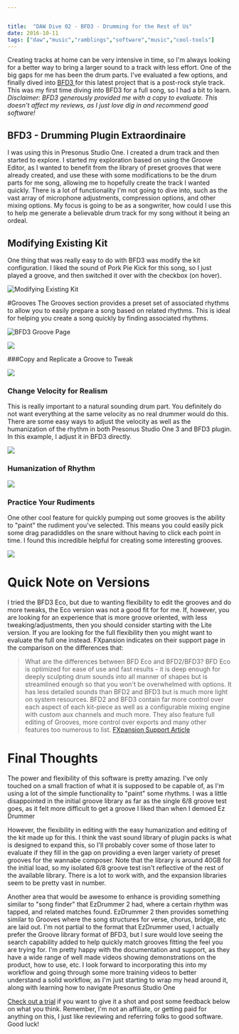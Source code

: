 ```yaml
---


title:  "DAW Dive 02 - BFD3 - Drumming for the Rest of Us"
date: 2016-10-11
tags: ["daw","music","ramblings","software","music","cool-tools"]
---
```


Creating tracks at home can be very intensive in time, so I'm always looking for a better way to bring a larger sound to a track with less effort. One of the big gaps for me has been the drum parts. I've evaluated a few options, and finally dived into [BFD3 ](http://bit.ly/2dHCt87)for this latest project that is a post-rock style track. This was my first time diving into BFD3 for a full song, so I had a bit to learn.
_Disclaimer: BFD3 generously provided me with a copy to evaluate. This doesn't affect my reviews, as I just love dig in and recommend good software!_

## BFD3 - Drumming Plugin Extraordinaire

I was using this in Presonus Studio One. I created a drum track and then started to explore. I started my exploration based on using the Groove Editor, as I wanted to benefit from the library of preset grooves that were already created, and use these with some modifications to be the drum parts for me song, allowing me to hopefully create the track I wanted quickly.  There is a lot of functionality I'm not going to dive into, such as the vast array of microphone adjustments, compression options, and other mixing options. My focus is going to be as a songwriter, how could I use this to help me generate a believable drum track for my song without it being an ordeal.

## Modifying Existing Kit

One thing that was really easy to do with BFD3 was modify the kit configuration. I liked the sound of Pork Pie Kick for this song, so I just played a groove, and then switched it over with the checkbox (on hover).

![Modifying Existing Kit](/assets/img/modifying-existing-kit.png)

#Grooves
The Grooves section provides a preset set of associated rhythms to allow you to easily prepare a song based on related rhythms. This is ideal for helping you create a song quickly by finding associated rhythms.

![BFD3 Groove Page](/assets/img/bfd3-home.png)

![](/assets/img/01_DragFromBFD3GrooveToTimeline.gif)

###Copy and Replicate a Groove to Tweak

![](/assets/img/02_CopyAndEditGrooves.gif)

### Change Velocity for Realism

This is really important to a natural sounding drum part. You definitely do not want everything at the same velocity as no real drummer would do this. There are some easy ways to adjust the velocity as well as the humanization of the rhythm in both Presonus Studio One 3 and BFD3 plugin. In this example, I adjust it in BFD3 directly.

![](/assets/img/02_ChangingVelocityForRealism.gif)

### Humanization of Rhythm

![](/assets/img/04_HumanizeQuickly.gif)

### Practice Your Rudiments

One other cool feature for quickly pumping out some grooves is the ability to "paint" the rudiment you've selected. This means you could easily pick some drag paradiddles on the snare without having to click each point in time. I found this incredible helpful for creating some interesting grooves.

![](/assets/img/05_PaintRudiments.gif)

# Quick Note on Versions

I tried the BFD3 Eco, but due to wanting flexibility to edit the grooves and do more tweaks, the Eco version was not a good fit for for me. If, however, you are looking for an experience that is more groove oriented, with less tweaking/adjustments, then you should consider starting with the Lite version. If you are looking for the full flexibility then you might want to evaluate the full one instead.
FXpansion indicates on their support page in the comparison on the differences that:

> What are the differences between BFD Eco and BFD2/BFD3?
> BFD Eco is optimized for ease of use and fast results - it is deep enough for deeply sculpting drum sounds into all manner of shapes but is streamlined enough so that you won't be overwhelmed with options.
> It has less detailed sounds than BFD2 and BFD3 but is much more light on system resources.
> BFD2 and BFD3 contain far more control over each aspect of each kit-piece as well as a configurable mixing engine with custom aux channels and much more. They also feature full editing of Grooves, more control over exports and many other features too numerous to list. [FXpansion Support Article](http://bit.ly/2dHC4Cl)

# Final Thoughts

The power and flexibility of this software is pretty amazing. I've only touched on a small fraction of what it is supposed to be capable of, as I'm using a lot of the simple functionality to "paint" some rhythms.
I was a little disappointed in the initial groove library as far as the single 6/8 groove test goes, as it felt more difficult to get a groove I liked than when I demoed Ez Drummer

However, the flexibility in editing with the easy humanization and editing of the kit made up for this. I think the vast sound library of plugin packs is what is designed to expand this, so I'll probably cover some of those later to evaluate if they fill in the gap on providing a even larger variety of preset grooves for the wannabe composer. Note that the library is around 40GB for the initial load, so my isolated 6/8 groove test isn't reflective of the rest of the available library. There is a lot to work with, and the expansion libraries seem to be pretty vast in number.

Another area that would be awesome to enhance is providing something similar to "song finder" that EzDrummer 2 had, where a certain rhythm was tapped, and related matches found. EzDrummer 2 then provides something similar to Grooves where the song structures for verse, chorus, bridge, etc are laid out. I'm not partial to the format that EzDrummer used, I actually prefer the Groove library format of BFD3, but I sure would love seeing the search capability added to help quickly match grooves fitting the feel you are trying for.
I'm pretty happy with the documentation and support, as they have a wide range of well made videos showing demonstrations on the product, how to use, etc. I look forward to incorporating this into my workflow and going through some more training videos to better understand a solid workflow, as I'm just starting to wrap my head around it, along with learning how to navigate Presonus Studio One

[Check out a trial](http://bit.ly/2dHCt87) if you want to give it a shot and post some feedback below on what you think. Remember, I'm not an affiliate, or getting paid for anything on this, I just like reviewing and referring folks to good software.
Good luck!
